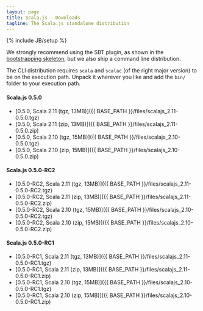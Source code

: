 ```yaml
---
layout: page
title: Scala.js - Downloads
tagline: The Scala.js standalone distribution
---
```

{% include JB/setup %}

We strongly recommend using the SBT plugin, as shown in the [bootstrapping skeleton](https://github.com/sjrd/scala-js-example-app), but we also ship a command line distribution.

The CLI distribution requires `scala` and `scalac` (of the right major version) to be on the execution path. Unpack it wherever you like and add the `bin/` folder to your execution path.

#### Scala.js 0.5.0
* [0.5.0, Scala 2.11 (tgz, 13MB)]({{ BASE_PATH }}/files/scalajs_2.11-0.5.0.tgz)
* [0.5.0, Scala 2.11 (zip, 13MB)]({{ BASE_PATH }}/files/scalajs_2.11-0.5.0.zip)
* [0.5.0, Scala 2.10 (tgz, 15MB)]({{ BASE_PATH }}/files/scalajs_2.10-0.5.0.tgz)
* [0.5.0, Scala 2.10 (zip, 15MB)]({{ BASE_PATH }}/files/scalajs_2.10-0.5.0.zip)

#### Scala.js 0.5.0-RC2
* [0.5.0-RC2, Scala 2.11 (tgz, 13MB)]({{ BASE_PATH }}/files/scalajs_2.11-0.5.0-RC2.tgz)
* [0.5.0-RC2, Scala 2.11 (zip, 13MB)]({{ BASE_PATH }}/files/scalajs_2.11-0.5.0-RC2.zip)
* [0.5.0-RC2, Scala 2.10 (tgz, 15MB)]({{ BASE_PATH }}/files/scalajs_2.10-0.5.0-RC2.tgz)
* [0.5.0-RC2, Scala 2.10 (zip, 15MB)]({{ BASE_PATH }}/files/scalajs_2.10-0.5.0-RC2.zip)

#### Scala.js 0.5.0-RC1
* [0.5.0-RC1, Scala 2.11 (tgz, 13MB)]({{ BASE_PATH }}/files/scalajs_2.11-0.5.0-RC1.tgz)
* [0.5.0-RC1, Scala 2.11 (zip, 13MB)]({{ BASE_PATH }}/files/scalajs_2.11-0.5.0-RC1.zip)
* [0.5.0-RC1, Scala 2.10 (tgz, 15MB)]({{ BASE_PATH }}/files/scalajs_2.10-0.5.0-RC1.tgz)
* [0.5.0-RC1, Scala 2.10 (zip, 15MB)]({{ BASE_PATH }}/files/scalajs_2.10-0.5.0-RC1.zip)

